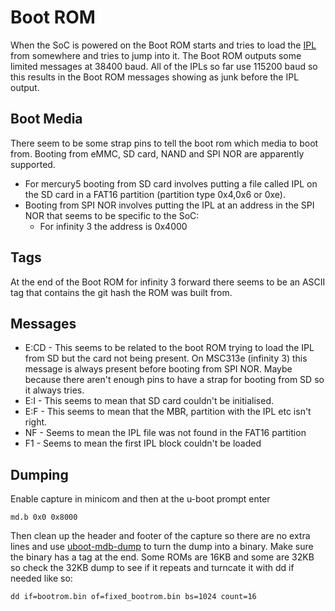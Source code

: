 # Boot ROM

When the SoC is powered on the Boot ROM starts and tries to load the [IPL](ipl.html) from somewhere and tries to jump into it.
The Boot ROM outputs some limited messages at 38400 baud. All of the IPLs so far use 115200 baud so this results in the Boot ROM messages showing as junk before the IPL output.

## Boot Media

There seem to be some strap pins to tell the boot rom which media to boot from. Booting from eMMC, SD card, NAND and SPI NOR are apparently supported.

- For mercury5 booting from SD card involves putting a file called IPL on the SD card in a FAT16 partition (partition type 0x4,0x6 or 0xe).
- Booting from SPI NOR involves putting the IPL at an address in the SPI NOR that seems to be specific to the SoC:
  * For infinity 3 the address is 0x4000

## Tags

At the end of the Boot ROM for infinity 3 forward there seems to be an ASCII tag that contains the git hash the ROM was built from.

## Messages

 - E:CD - This seems to be related to the boot ROM trying to load the IPL from SD but the card not being present. On MSC313e (infinity 3) this message is always present before booting from SPI NOR. Maybe because there aren't enough pins to have a strap for booting from SD so it always tries.
 - E:I - This seems to mean that SD card couldn't be initialised.
 - E:F - This seems to mean that the MBR, partition with the IPL etc isn't right.
 - NF - Seems to mean the IPL file was not found in the FAT16 partition
 - F1 - Seems to mean the first IPL block couldn't be loaded
 
 ## Dumping
 
 Enable capture in minicom and then at the u-boot prompt enter
 
 ```
 md.b 0x0 0x8000
 ```
 Then clean up the header and footer of the capture so there are no extra lines and use [uboot-mdb-dump](https://github.com/gmbnomis/uboot-mdb-dump) to turn the dump into a binary. Make sure the binary has a tag at the end. Some ROMs are 16KB and some are 32KB so check the 32KB dump to see if it repeats and turncate it with dd if needed like so:
 
 ```
 dd if=bootrom.bin of=fixed_bootrom.bin bs=1024 count=16
 ```
